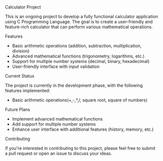 Calculator Project

This is an ongoing project to develop a fully functional calculator application using C Programming Language.
The goal is to create a user-friendly and feature-rich calculator that can perform various mathematical operations.

Features

- Basic arithmetic operations (addition, subtraction, multiplication, division)
- Advanced mathematical functions (trigonometry, logarithms, etc.)
- Support for multiple number systems (decimal, binary, hexadecimal)
- User-friendly interface with input validation

Current Status

The project is currently in the development phase, with the following features implemented:

- Basic arithmetic operations(+,-,*,/, square root, square of numbers)

Future Plans

- Implement advanced mathematical functions
- Add support for multiple number systems
- Enhance user interface with additional features (history, memory, etc.)

Contributing

If you're interested in contributing to this project, please feel free to submit a pull request or open an issue to discuss your ideas.
